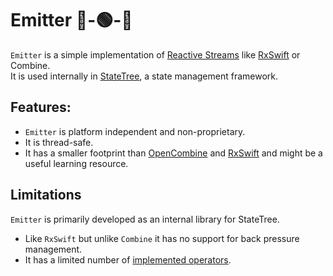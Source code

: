 # Emitter 🔴-🟢-🔵

`Emitter` is a simple implementation of [Reactive Streams](http://www.reactive-streams.org/) like [RxSwift](https://github.com/ReactiveX/RxSwift) or Combine.  
It is used internally in [StateTree](https://github.com/GoodHatsLLC/StateTree), a state management framework.

## Features:
* `Emitter` is platform independent and non-proprietary.
* It is thread-safe.
* It has a smaller footprint than [OpenCombine](https://github.com/OpenCombine/OpenCombine) and [RxSwift](https://github.com/ReactiveX/RxSwift) and might be a useful learning resource.

## Limitations

`Emitter` is primarily developed as an internal library for StateTree.
* Like `RxSwift` but unlike `Combine` it has no support for back pressure management.
* It has a limited number of [implemented operators](https://github.com/GoodHatsLLC/Emitter/tree/main/Sources/Emitter/Operators).
